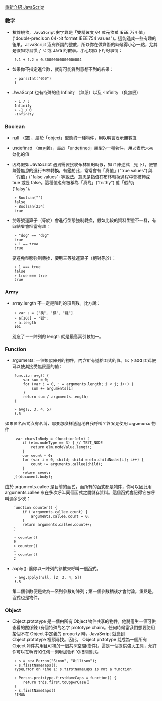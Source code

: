 [重新介紹 JavaScript](https://developer.mozilla.org/zh-TW/docs/Web/JavaScript/A_re-introduction_to_JavaScript)


### 數字

 - 根據規格，JavaScript 數字算是「雙精確度 64 位元格式 IEEE 754 值」("double-precision 64-bit format IEEE 754 values")。這能造成一些有趣的後果。JavaScript 沒有所謂的整數，所以你在做算術的時候得小心一點，尤其是假如你習慣了 C 或 Java 的數學。小心類似下的的事情：

        0.1 + 0.2 = 0.30000000000000004

 - 如果你不指定進位數，就有可能得到意想不到的結果：
 
        > parseInt("010")
        8

 - JavaScript 也有特殊的值 Infinity （無限）以及 -Infinity （負無限）

        > 1 / 0
        Infinity
        > -1 / 0
        -Infinity

### Boolean

 - null （空），屬於「object」型態的一種物件，用以明言表示無數值
 - undefined （無定義），屬於「undefined」類型的一種物件，用以表示未初始化的值
 - 因為假如 JavaScript 遇到需要接收布林值的時候，如 if 陳述式（見下），便會無聲無息的進行布林轉換。有鑑於此，常常會有「真值」("true values") 與「假值」("false values") 等說法，意思是指值在布林轉換過程中會被轉成 true 或是 false。這種值也有被稱為「真的」("truthy") 或「假的」("falsy")。
 
        > Boolean("")
        false
        > Boolean(234)
        true
    
 - 雙等號運算子（等於）會進行型態強制轉換，假如比較的資料型態不一樣，有時結果會相當有趣：
 
        > "dog" == "dog"
        true
        > 1 == true
        true
    
   要避免型態強制轉換，要用三等號運算子（絕對等於）：
   
        > 1 === true
        false
        > true === true
        true
        
 ### Array
 - array.length 不一定是陣列的項目數。比方說：
 
        > var a = ["狗", "貓", "雞"];
        > a[100] = "狐";
        > a.length
        101
   別忘了－－陣列的 length 就是最高索引數加一。
   
### Function
 - arguments: 一個類似陣列的物件，內含所有遞給函式的值。以下 add 函式便可以使其接受無限量的值：
 
        function avg() {
            var sum = 0;
            for (var i = 0, j = arguments.length; i < j; i++) {
                sum += arguments[i];
            }
            return sum / arguments.length;
        }

        > avg(2, 3, 4, 5)
        3.5
        
 如果匿名函式沒有名稱，那要怎麼樣遞迴地自我呼叫？答案是使用 arguments 物件
 
         var charsInBody = (function(elm) {
            if (elm.nodeType == 3) { // TEXT_NODE
                return elm.nodeValue.length;
            }
            var count = 0;
            for (var i = 0, child; child = elm.childNodes[i]; i++) {
                count += arguments.callee(child);
            }
            return count;
        })(document.body);
        
 由於 arguments.callee 是目前的函式，而所有的函式都是物件，你可以因此用 arguments.callee 來在多次呼叫同個函式之間儲存資料。這個函式會記得它被呼叫過多少次：
 
        function counter() {
            if (!arguments.callee.count) {
                arguments.callee.count = 0;
            }
            return arguments.callee.count++;
        }

        > counter()
        0
        > counter()
        1
        > counter()
        2
 
 - apply(): 讓你以一陣列的參數來呼叫一個函式。
 
        > avg.apply(null, [2, 3, 4, 5])
        3.5
   第二個參數便是做為一系列參數的陣列；第一個參數稍後才會討論。重點是，函式也是物件。
   
### Object
 - Object.prototype 是一個由所有 Object 物件共享的物件。他將產生一個可供查看的關係鍊 (有個特殊的名字 prototype chain)。任何時候當我們想要使用某個不在 Object 中定義的 property 時，JavaScript 就會到 Object.prototype 裡頭尋找。因此， Object.prototype 就成為一個所有 Object 物件共用且可視的一個共享空間(物件)。這是一個提供強大工具，允許你可以在執行的任何一刻增加物件的相關函式。

        > s = new Person("Simon", "Willison");
        > s.firstNameCaps();
        TypeError on line 1: s.firstNameCaps is not a function
        
        > Person.prototype.firstNameCaps = function() {
            return this.first.toUpperCase()
        }
        > s.firstNameCaps()
        SIMON
